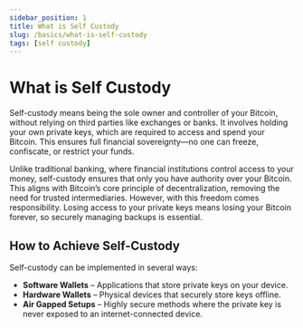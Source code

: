 ```yaml
---
sidebar_position: 1
title: What is Self Custody
slug: /basics/what-is-self-custody
tags: [self custody]
---
```


# What is Self Custody

Self-custody means being the sole owner and controller of your Bitcoin, without relying on third parties like exchanges or banks. It involves holding your own private keys, which are required to access and spend your Bitcoin. This ensures full financial sovereignty—no one can freeze, confiscate, or restrict your funds.

Unlike traditional banking, where financial institutions control access to your money, self-custody ensures that only you have authority over your Bitcoin. This aligns with Bitcoin’s core principle of decentralization, removing the need for trusted intermediaries. However, with this freedom comes responsibility. Losing access to your private keys means losing your Bitcoin forever, so securely managing backups is essential.

## How to Achieve Self-Custody

Self-custody can be implemented in several ways:

- **Software Wallets** – Applications that store private keys on your device.
- **Hardware Wallets** – Physical devices that securely store keys offline.
- **Air Gapped Setups** – Highly secure methods where the private key is never exposed to an internet-connected device.